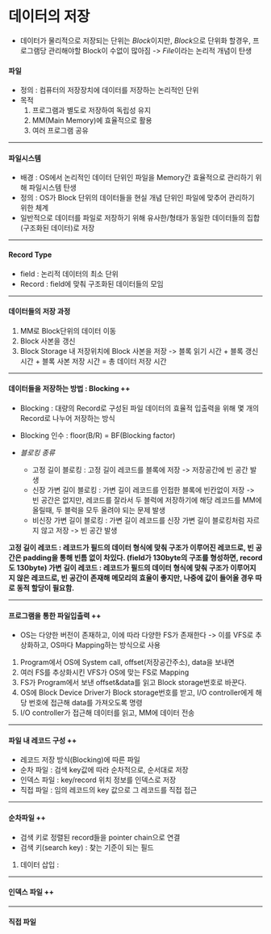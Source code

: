 # 데이터의 저장
- 데이터가 물리적으로 저장되는 단위는 *Block*이지만, *Block*으로 단위화 할경우, 프로그램당 관리해야할 Block이 수없이 많아짐 -> *File*이라는 논리적 개념이 탄생

#### 파일
- 정의 : 컴퓨터의 저장장치에 데이터를 저장하는 논리적인 단위
- 목적 
	1. 프로그램과 별도로 저장하여 독립성 유지
	2. MM(Main Memory)에 효율적으로 활용
	3. 여러 프로그램 공유

---
#### 파일시스템
- 배경 : OS에서 논리적인 데이터 단위인 파일을 Memory간 효율적으로 관리하기 위해 파일시스템 탄생
- 정의 : OS가 Block 단위의 데이터들을 현실 개념 단위인 파일에 맞추어 관리하기 위한 체계
- 일반적으로 데이터를 파일로 저장하기 위해 유사한/형태가 동일한 데이터들의 집합(구조화된 데이터)로 저장

---
#### Record Type
- field : 논리적 데이터의 최소 단위
- Record : field에 맞춰 구조화된 데이터들의 모임

---
#### 데이터들의 저장 과정
1. MM로 Block단위의 데이터 이동
2. Block 사본을 갱신
3. Block Storage 내 저장위치에 Block 사본을 저장
-> 블록 읽기 시간 + 블록 갱신 시간 + 블록 사본 저장 시간 = 총 데이터 저장 시간

---
#### 데이터들을 저장하는 방법 : Blocking ++
- Blocking : 대량의 Record로 구성된 파일 데이터의 효율적 입출력을 위해 몇 개의 Record로 나누어 저장하는 방식
- Blocking 인수 : floor(B/R) = BF(Blocking factor)

- *블로킹 종류* 
	- 고정 길이 블로킹 : 고정 길이 레코드를 블록에 저장 -> 저장공간에 빈 공간 발생
	- 신장 가변 길이 블로킹 : 가변 길이 레코드를 인접한 블록에 빈칸없이 저장 -> 빈 공간은 없지만, 레코드를 잘라서 두 블럭에 저장하기에 해당 레코드를 MM에 올릴때, 두 블럭을 모두 올려야 되는 문제 발생
	- 비신장 가변 길이 블로킹 : 가변 길이 레코드를 신장 가변 길이 블로킹처럼 자르지 않고 저장 -> 빈 공간 발생

**고정 길이 레코드 : 레코드가 필드의 데이터 형식에 맞춰 구조가 이루어진 레코드로, 빈 공간은 padding을 통해 빈틈 없이 차있다. (field가 130byte의 구조를 형성하면, record도 130byte)
가변 길이 레코드 : 레코드가 필드의 데이터 형식에 맞춰 구조가 이루어지지 않은 레코드로, 빈 공간이 존재해 메모리의 효율이 좋지만, 나중에 값이 들어올 경우 따로 동적 할당이 필요함.**

---
#### 프로그램을 통한 파일입출력 ++
- OS는 다양한 버전이 존재하고, 이에 따라 다양한 FS가 존재한다 -> 이를 VFS로 추상화하고, OS마다 Mapping하는 방식으로 사용

1. Program에서 OS에 System call, offset(저장공간주소), data을 보내면 
2. 여러 FS를 추상화시킨 VFS가 OS에 맞는 FS로 Mapping
3. FS가 Program에서 보낸 offset&data를 읽고 Block storage번호로 바꾼다.
4. OS에 Block Device Driver가 Block storage번호를 받고, I/O controller에게 해당 번호에 접근해 data를 가져오도록 명령
5. I/O controller가 접근해 데이터를 읽고, MM에 데이터 전송

---
#### 파일 내 레코드 구성 ++
- 레코드 저장 방식(Blocking)에 따른 파일
- 순차 파일 : 검색 key값에 따라 순차적으로, 순서대로 저장
- 인덱스 파일 : key/record 위치 정보를 인덱스로 저장
- 직접 파일 : 임의 레코드의 key 값으로 그 레코드를 직접 접근

---
#### 순차파일 ++
- 검색 키로 정렬된 record들을 pointer chain으로 연결
- 검색 키(search key) : 찾는 기준이 되는 필드

1. 데이터 삽입 : 

---
#### 인덱스 파일 ++

---
#### 직접 파일 